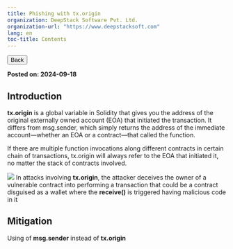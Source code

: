 ```yaml
---
title: Phishing with tx.origin
organization: DeepStack Software Pvt. Ltd.
organization-url: "https://www.deepstacksoft.com"
lang: en
toc-title: Contents
---
```


<nav>
  <a href="index.html"><button>Back</button></a>
</nav>

**Posted on: 2024-09-18**

## Introduction

**tx.origin** is a global variable in Solidity that gives you the address of the original externally owned account (EOA) that initiated the transaction. It differs from msg.sender, which simply returns the address of the immediate account—whether an EOA or a contract—that called the function.<br>

If there are multiple function invocations along different contracts in certain chain of transactions, tx.origin will always refer to the EOA that initiated it, no matter the stack of contracts involved.

![](blogs/codeblocks/codeblock-4.png)
In attacks involving **tx.origin**, the attacker deceives the owner of a vulnerable contract into performing a transaction that could be a contract disguised as a wallet where the **receive()** is triggered having malicious code in it

## Mitigation

Using of **msg.sender** instead of **tx.origin**
